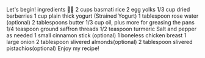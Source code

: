Let's begin!
ingredients 🧑‍🍳
2 cups basmati rice
2 egg yolks
1/3 cup dried barberries
1 cup plain thick yogurt (Strained Yogurt)
1 tablespoon rose water (optional)
2 tablespoons butter
1/3 cup oil, plus more for greasing the pans
1/4 teaspoon ground saffron threads
1/2 teaspoon turmeric
Salt and pepper as needed
1 small cinnamon stick (optional)
1 boneless chicken breast
1 large onion
2 tablespoon slivered almonds(optional)
2 tablespoon slivered pistachios(optional)
Enjoy my recipe!
